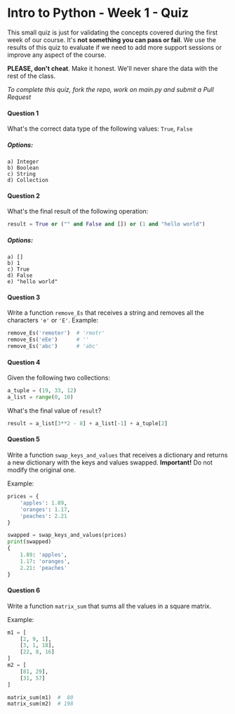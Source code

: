 # Intro to Python - Week 1 - Quiz

This small quiz is just for validating the concepts covered during the first week of our course. It's **not something you can pass or fail**. We use the results of this quiz to evaluate if we need to add more support sessions or improve any aspect of the course.

**PLEASE, don't cheat**. Make it honest. We'll never share the data with the rest of the class.

_To complete this quiz, fork the repo, work on main.py and submit a Pull Request_

#### Question 1

What's the correct data type of the following values: `True`, `False`

##### Options:

```
a) Integer
b) Boolean
c) String
d) Collection
```

#### Question 2

What's the final result of the following operation:

```python
result = True or ("" and False and []) or (1 and "hello world")
```

##### Options:
```
a) []
b) 1
c) True
d) False
e) "hello world"
```

#### Question 3

Write a function `remove_Es` that receives a string and removes all the characters `'e'` or `'E'`. Example:

```python
remove_Es('remoter')  # 'rmotr'
remove_Es('eEe')      # ''
remove_Es('abc')      # 'abc'
```

#### Question 4

Given the following two collections:

```python
a_tuple = (19, 33, 12)
a_list = range(0, 10)
```

What's the final value of `result`?

```python
result = a_list[3**2 - 8] + a_list[-1] + a_tuple[2]
```

#### Question 5

Write a function `swap_keys_and_values` that receives a dictionary and returns a new dictionary
with the keys and values swapped. **Important!** Do not modify the original one.

Example:

```python
prices = {
    'apples': 1.89,
    'oranges': 1.17,
    'peaches': 2.21
}

swapped = swap_keys_and_values(prices)
print(swapped)
{
    1.89: 'apples',
    1.17: 'oranges',
    2.21: 'peaches'
}
```

#### Question 6

Write a function `matrix_sum` that sums all the values in a square matrix.

Example:

```python
m1 = [
    [2, 9, 1],
    [3, 1, 18],
    [22, 8, 16]
]
m2 = [
    [81, 29],
    [31, 57]
]

matrix_sum(m1)  #  80
matrix_sum(m2)  # 198
```
